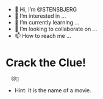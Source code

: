 - 👋 Hi, I’m @STENSBJERG
- 👀 I’m interested in ...
- 🌱 I’m currently learning ...
- 💞️ I’m looking to collaborate on ...
- 📫 How to reach me ...

# Crack the Clue!

      🐱🎩

- Hint: It is the name of a movie.
